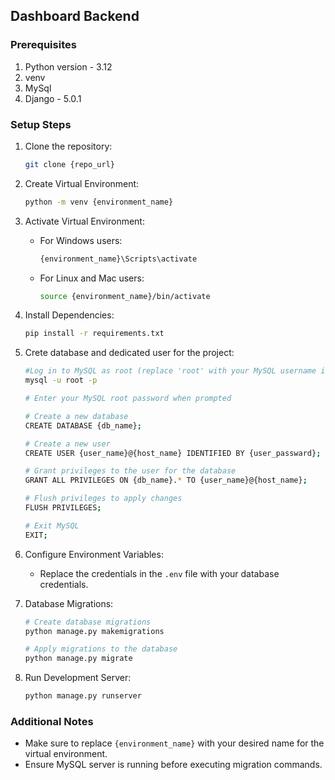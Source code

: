 ## Dashboard Backend

### Prerequisites

1. Python version - 3.12
2. venv
3. MySql
4. Django - 5.0.1

### Setup Steps

1. Clone the repository:

    ```bash
    git clone {repo_url}
    ```
2. Create Virtual Environment:
    ```bash
    python -m venv {environment_name}
    ```
3. Activate Virtual Environment:
    - For Windows users:
      ```bash
      {environment_name}\Scripts\activate
      ```
    - For Linux and Mac users:
      ```bash
      source {environment_name}/bin/activate
      ```
4. Install Dependencies:
    ```bash
    pip install -r requirements.txt
    ```
5. Crete database and dedicated user for the project:
      ```bash
   #Log in to MySQL as root (replace 'root' with your MySQL username if different)
   mysql -u root -p
   
   # Enter your MySQL root password when prompted
   
   # Create a new database
   CREATE DATABASE {db_name};
   
   # Create a new user
   CREATE USER {user_name}@{host_name} IDENTIFIED BY {user_passward};
   
   # Grant privileges to the user for the database
   GRANT ALL PRIVILEGES ON {db_name}.* TO {user_name}@{host_name};
   
   # Flush privileges to apply changes
   FLUSH PRIVILEGES;
   
   # Exit MySQL
   EXIT;
   ```

6. Configure Environment Variables:
    - Replace the credentials in the `.env` file with your database credentials.

7. Database Migrations:
    ```bash
    # Create database migrations
    python manage.py makemigrations

    # Apply migrations to the database
    python manage.py migrate
    ```

8. Run Development Server:
    ```bash
    python manage.py runserver
    ```

### Additional Notes

- Make sure to replace `{environment_name}` with your desired name for the virtual environment.
- Ensure MySQL server is running before executing migration commands.
